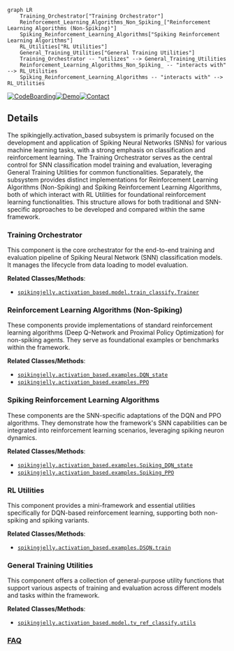 ```mermaid
graph LR
    Training_Orchestrator["Training Orchestrator"]
    Reinforcement_Learning_Algorithms_Non_Spiking_["Reinforcement Learning Algorithms (Non-Spiking)"]
    Spiking_Reinforcement_Learning_Algorithms["Spiking Reinforcement Learning Algorithms"]
    RL_Utilities["RL Utilities"]
    General_Training_Utilities["General Training Utilities"]
    Training_Orchestrator -- "utilizes" --> General_Training_Utilities
    Reinforcement_Learning_Algorithms_Non_Spiking_ -- "interacts with" --> RL_Utilities
    Spiking_Reinforcement_Learning_Algorithms -- "interacts with" --> RL_Utilities
```

[![CodeBoarding](https://img.shields.io/badge/Generated%20by-CodeBoarding-9cf?style=flat-square)](https://github.com/CodeBoarding/GeneratedOnBoardings)[![Demo](https://img.shields.io/badge/Try%20our-Demo-blue?style=flat-square)](https://www.codeboarding.org/demo)[![Contact](https://img.shields.io/badge/Contact%20us%20-%20contact@codeboarding.org-lightgrey?style=flat-square)](mailto:contact@codeboarding.org)

## Details

The spikingjelly.activation_based subsystem is primarily focused on the development and application of Spiking Neural Networks (SNNs) for various machine learning tasks, with a strong emphasis on classification and reinforcement learning. The Training Orchestrator serves as the central control for SNN classification model training and evaluation, leveraging General Training Utilities for common functionalities. Separately, the subsystem provides distinct implementations for Reinforcement Learning Algorithms (Non-Spiking) and Spiking Reinforcement Learning Algorithms, both of which interact with RL Utilities for foundational reinforcement learning functionalities. This structure allows for both traditional and SNN-specific approaches to be developed and compared within the same framework.

### Training Orchestrator
This component is the core orchestrator for the end-to-end training and evaluation pipeline of Spiking Neural Network (SNN) classification models. It manages the lifecycle from data loading to model evaluation.


**Related Classes/Methods**:

- <a href="https://github.com/fangwei123456/spikingjelly/blob/master/spikingjelly/activation_based/model/train_classify.py" target="_blank" rel="noopener noreferrer">`spikingjelly.activation_based.model.train_classify.Trainer`</a>


### Reinforcement Learning Algorithms (Non-Spiking)
These components provide implementations of standard reinforcement learning algorithms (Deep Q-Network and Proximal Policy Optimization) for non-spiking agents. They serve as foundational examples or benchmarks within the framework.


**Related Classes/Methods**:

- <a href="https://github.com/fangwei123456/spikingjelly/blob/master/spikingjelly/activation_based/examples/DQN_state.py" target="_blank" rel="noopener noreferrer">`spikingjelly.activation_based.examples.DQN_state`</a>
- <a href="https://github.com/fangwei123456/spikingjelly/blob/master/spikingjelly/activation_based/examples/PPO.py" target="_blank" rel="noopener noreferrer">`spikingjelly.activation_based.examples.PPO`</a>


### Spiking Reinforcement Learning Algorithms
These components are the SNN-specific adaptations of the DQN and PPO algorithms. They demonstrate how the framework's SNN capabilities can be integrated into reinforcement learning scenarios, leveraging spiking neuron dynamics.


**Related Classes/Methods**:

- <a href="https://github.com/fangwei123456/spikingjelly/blob/master/spikingjelly/activation_based/examples/Spiking_DQN_state.py" target="_blank" rel="noopener noreferrer">`spikingjelly.activation_based.examples.Spiking_DQN_state`</a>
- <a href="https://github.com/fangwei123456/spikingjelly/blob/master/spikingjelly/activation_based/examples/Spiking_PPO.py" target="_blank" rel="noopener noreferrer">`spikingjelly.activation_based.examples.Spiking_PPO`</a>


### RL Utilities
This component provides a mini-framework and essential utilities specifically for DQN-based reinforcement learning, supporting both non-spiking and spiking variants.


**Related Classes/Methods**:

- <a href="https://github.com/fangwei123456/spikingjelly/blob/master/spikingjelly/activation_based/examples/DSQN/train.py" target="_blank" rel="noopener noreferrer">`spikingjelly.activation_based.examples.DSQN.train`</a>


### General Training Utilities
This component offers a collection of general-purpose utility functions that support various aspects of training and evaluation across different models and tasks within the framework.


**Related Classes/Methods**:

- <a href="https://github.com/fangwei123456/spikingjelly/blob/master/spikingjelly/activation_based/model/tv_ref_classify/utils.py" target="_blank" rel="noopener noreferrer">`spikingjelly.activation_based.model.tv_ref_classify.utils`</a>




### [FAQ](https://github.com/CodeBoarding/GeneratedOnBoardings/tree/main?tab=readme-ov-file#faq)